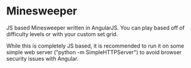 Minesweeper
===========

JS based Minesweeper written in AngularJS. You can play based off of difficulty levels or with your custom set grid.

While this is completely JS based, it is recommended to run it on some simple web server ("python -m SimpleHTTPServer") to avoid browser security issues with Angular.

